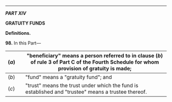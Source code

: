 ****

_**PART XIV**_

**GRATUITY FUNDS**

**Definitions.**

**98.** In this Part—

(_a_)|  | "beneficiary" means a person referred to in clause (_b_) of rule 3 of Part C of the Fourth Schedule for whom provision of gratuity is made;  
---|---|---  
(_b_)|  | "fund" means a "gratuity fund"; and  
(_c_)|  | "trust" means the trust under which the fund is established and "trustee" means a trustee thereof.